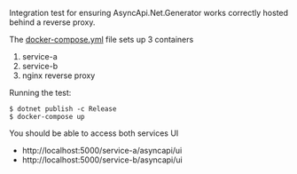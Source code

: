 ﻿Integration test for ensuring AsyncApi.Net.Generator works correctly hosted behind a reverse proxy.

The [docker-compose.yml](./docker-compose.yml) file sets up 3 containers
1. service-a
2. service-b
3. nginx reverse proxy


Running the test:
```
$ dotnet publish -c Release
$ docker-compose up
```


You should be able to access both services UI
* http://localhost:5000/service-a/asyncapi/ui
* http://localhost:5000/service-b/asyncapi/ui
